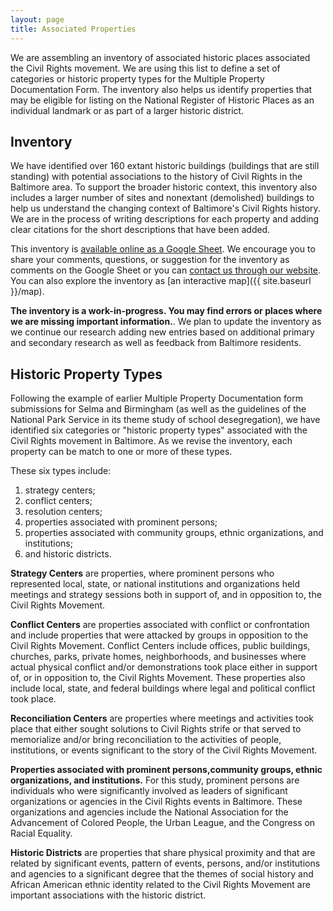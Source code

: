 ```yaml
---
layout: page
title: Associated Properties
---
```


We are assembling an inventory of associated historic places associated the Civil Rights movement. We are using this list to define a set of categories or historic property types for the Multiple Property Documentation Form. The inventory also helps us identify properties that may be eligible for listing on the National Register of Historic Places as an individual landmark or as part of a larger historic district.

## Inventory

We have identified over 160 extant historic buildings (buildings that are still standing) with potential associations to the history of Civil Rights in the Baltimore area. To support the broader historic context, this inventory also includes a larger number of sites and nonextant (demolished) buildings to help us understand the changing context of Baltimore's Civil Rights history. We are in the process of writing descriptions for each property and adding clear citations for the short descriptions that have been added.

This inventory is  [available online  as a Google Sheet](https://docs.google.com/spreadsheets/d/1tYRFKry3eg_zNDWcC4KTYZnx_R-1DiccaM3_44BTne0/edit?usp=sharing). We encourage you to share your comments, questions, or suggestion for the inventory as comments on the Google Sheet or you can [contact us through our website](http://baltimoreheritage.org/contact/). You can also explore the inventory as [an interactive map]({{ site.baseurl }}/map).

<p class="message"><strong>The inventory is a work-in-progress. You may find errors or places where we are missing important information.</strong>. We plan to update the inventory as we continue our research adding new entries based on additional primary and secondary research as well as feedback from Baltimore residents.</p>

## Historic Property Types

Following the example of earlier Multiple Property Documentation form submissions for Selma and Birmingham (as well as the guidelines of the National Park Service in its theme study of school desegregation), we have identified six categories or "historic property types" associated with the Civil Rights movement in Baltimore. As we revise the inventory, each property can be match to one or more of these types.

These six types include:

1. strategy centers;
2. conflict centers;
3. resolution centers;
4. properties associated with prominent persons;
4. properties associated with community groups, ethnic organizations, and institutions;
5. and historic districts.

**Strategy Centers** are properties, where prominent persons who represented local, state, or national institutions and organizations held meetings and strategy sessions both in support of, and in opposition to, the Civil Rights Movement.

**Conflict Centers** are properties associated with conflict or confrontation and include properties that were attacked by groups in opposition to the Civil Rights Movement. Conflict Centers include offices, public buildings, churches, parks, private homes, neighborhoods, and businesses where actual physical conflict and/or demonstrations took place either in support of, or in opposition to, the Civil Rights Movement. These properties also include local, state, and federal buildings where legal and political conflict took place.

**Reconciliation Centers** are properties where meetings and activities took place that either sought solutions to Civil Rights strife or that served to memorialize and/or bring reconciliation to the activities of people, institutions, or events significant to the story of the Civil Rights Movement.

**Properties associated with prominent persons,community groups, ethnic organizations, and institutions.** For this study, prominent persons are individuals who were significantly involved as leaders of significant organizations or agencies in the Civil Rights events in Baltimore. These organizations and agencies include the National Association for the Advancement of Colored People, the Urban League, and the Congress on Racial Equality.

**Historic Districts** are properties that share physical proximity and that are related by significant events, pattern of events, persons, and/or institutions and agencies to a significant degree that the themes of social history and African American ethnic identity related to the Civil Rights Movement are important associations with the historic district.
